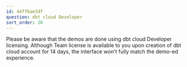 ```yaml
---
id: 44ff6ae3df
question: dbt cloud Developer
sort_order: 20
---
```


Please be aware that the demos are done using dbt cloud Developer licensing. Although Team license is available to you upon creation of dbt cloud account for 14 days, the interface won't fully match the demo-ed experience.